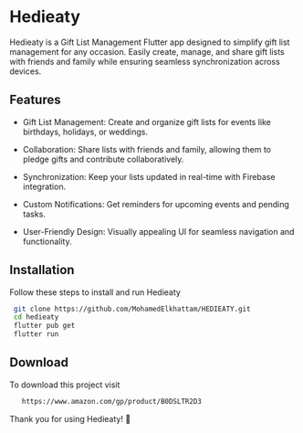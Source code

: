 
# Hedieaty

Hedieaty is a Gift List Management Flutter app designed to simplify gift list management for any occasion. Easily create, manage, and share gift lists with friends and family while ensuring seamless synchronization across devices. 


## Features
- Gift List Management: Create and organize gift lists for events like birthdays, holidays, or weddings.

- Collaboration: Share lists with friends and family, allowing them to pledge gifts and contribute    collaboratively.

- Synchronization: Keep your lists updated in real-time with Firebase integration.

- Custom Notifications: Get reminders for upcoming events and pending tasks.

- User-Friendly Design: Visually appealing UI for seamless navigation and functionality.


## Installation

Follow these steps to install and run Hedieaty

```bash
 git clone https://github.com/MohamedElkhattam/HEDIEATY.git 
 cd hedieaty
 flutter pub get
 flutter run
```
    
## Download

To download this project visit

```bash
   https://www.amazon.com/gp/product/B0DSLTR2D3
```

Thank you for using Hedieaty! 🎁
